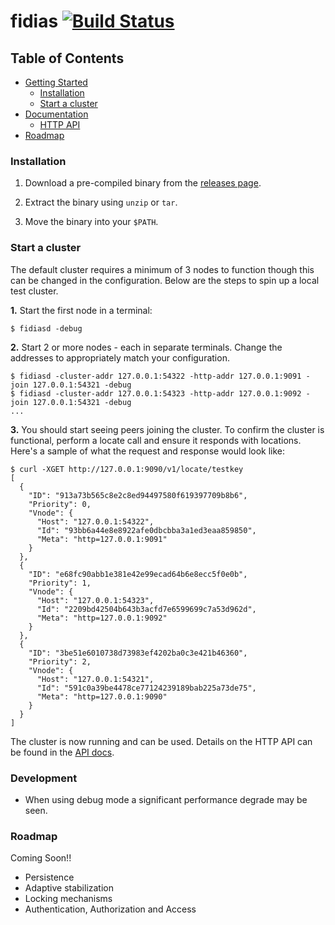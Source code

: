 # fidias [![Build Status](https://travis-ci.org/hexablock/fidias.svg?branch=master)](https://travis-ci.org/hexablock/fidias)

## Table of Contents

- [Getting Started](#installation)
  - [Installation](#installation)
  - [Start a cluster](#start-a-cluster)
- [Documentation](./gateways/README.md)
  - [HTTP API](./gateways/README.md)
- [Roadmap](#roadmap)

### Installation

1. Download a pre-compiled binary from the [releases page]((https://github.com/hexablock/fidias/releases)).

2. Extract the binary using `unzip` or `tar`.

3. Move the binary into your `$PATH`.

### Start a cluster
The default cluster requires a minimum of 3 nodes to function though this can be changed in the configuration. Below are the steps to spin up a local test cluster.

**1.** Start the first node in a terminal:

  ```shell
  $ fidiasd -debug
  ```

**2.** Start 2 or more nodes - each in separate terminals.  Change the addresses to appropriately match your configuration.

  ```shell
  $ fidiasd -cluster-addr 127.0.0.1:54322 -http-addr 127.0.0.1:9091 -join 127.0.0.1:54321 -debug
  $ fidiasd -cluster-addr 127.0.0.1:54323 -http-addr 127.0.0.1:9092 -join 127.0.0.1:54321 -debug
  ...
  ```

**3.** You should start seeing peers joining the cluster. To confirm the cluster is functional, perform a locate call and ensure it responds with locations.  Here's a sample of what the request and response would look like:

```shell
$ curl -XGET http://127.0.0.1:9090/v1/locate/testkey
[
  {
    "ID": "913a73b565c8e2c8ed94497580f619397709b8b6",
    "Priority": 0,
    "Vnode": {
      "Host": "127.0.0.1:54322",
      "Id": "93bb6a44e8e8922afe0dbcbba3a1ed3eaa859850",
      "Meta": "http=127.0.0.1:9091"
    }
  },
  {
    "ID": "e68fc90abb1e381e42e99ecad64b6e8ecc5f0e0b",
    "Priority": 1,
    "Vnode": {
      "Host": "127.0.0.1:54323",
      "Id": "2209bd42504b643b3acfd7e6599699c7a53d962d",
      "Meta": "http=127.0.0.1:9092"
    }
  },
  {
    "ID": "3be51e6010738d73983ef4202ba0c3e421b46360",
    "Priority": 2,
    "Vnode": {
      "Host": "127.0.0.1:54321",
      "Id": "591c0a39be4478ce77124239189bab225a73de75",
      "Meta": "http=127.0.0.1:9090"
    }
  }
]
```
The cluster is now running and can be used.  Details on the HTTP API can be found in the [API docs](./gateways/README.md).

### Development

- When using debug mode a significant performance degrade may be seen.

### Roadmap

Coming Soon!!

- Persistence
- Adaptive stabilization
- Locking mechanisms
- Authentication, Authorization and Access

